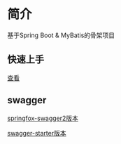 # 简介
基于Spring Boot &amp; MyBatis的骨架项目

## 快速上手
[查看](https://github.com/TBuddha/spring-boot-api-sd/blob/master/src/test/java/CodeGenerator.java)

## swagger
[springfox-swagger2版本](https://github.com/TBuddha/spring-boot-api-sd/tree/swagger2)

[swagger-starter版本](https://github.com/TBuddha/spring-boot-api-sd/tree/swagger-starter)
